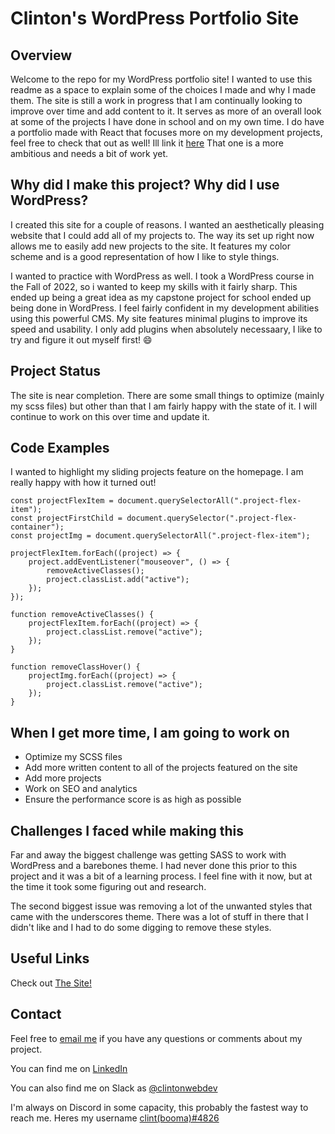 # Clinton's WordPress Portfolio Site

## Overview
Welcome to the repo for my WordPress portfolio site! I wanted to use this readme as a space to explain some of the choices I made and why I made them. The site is still a work in progress that I am continually looking to improve over time and add content to it. It serves as more of an overall look at some of the projects I have done in school and on my own time. I do have a portfolio made with React that focuses more on my development projects, feel free to check that out as well! Ill link it <a href="https://github.com/cjewett1/clints-react-portfolio" target="_blank">here</a> That one is a more ambitious and needs a bit of work yet. 

## Why did I make this project? Why did I use WordPress?
I created this site for a couple of reasons. I wanted an aesthetically pleasing website that I could add all of my projects to. The way its set up right now allows me to easily add new projects to the site. It features my color scheme and is a good representation of how I like to style things.

I wanted to practice with WordPress as well. I took a WordPress course in the Fall of 2022, so i wanted to keep my skills with it fairly sharp. This ended up being a great idea as my capstone project for school ended up being done in WordPress. I feel fairly confident in my development abilities using this powerful CMS. My site features minimal plugins to improve its speed and usability. I only add plugins when absolutely necessaary, I like to try and figure it out myself first! 😄

## Project Status
The site is near completion. There are some small things to optimize (mainly my scss files) but other than that I am fairly happy with the state of it. I will continue to work on this over time and update it.

## Code Examples

I wanted to highlight my sliding projects feature on the homepage. I am really happy with how it turned out!

```
const projectFlexItem = document.querySelectorAll(".project-flex-item");
const projectFirstChild = document.querySelector(".project-flex-container");
const projectImg = document.querySelectorAll(".project-flex-item");

projectFlexItem.forEach((project) => {
    project.addEventListener("mouseover", () => {
        removeActiveClasses();
        project.classList.add("active");
    });
});

function removeActiveClasses() {
    projectFlexItem.forEach((project) => {
        project.classList.remove("active");
    });
}

function removeClassHover() {
    projectImg.forEach((project) => {
        project.classList.remove("active");
    });
}

```

## When I get more time, I am going to work on
  - Optimize my SCSS files
  - Add more written content to all of the projects featured on the site
  - Add more projects
  - Work on SEO and analytics
  - Ensure the performance score is as high as possible
  
## Challenges I faced while making this
Far and away the biggest challenge was getting SASS to work with WordPress and a barebones theme. I had never done this prior to this project and it was a bit of a learning process. I feel fine with it now, but at the time it took some figuring out and research.

The second biggest issue was removing a lot of the unwanted styles that came with the underscores theme. There was a lot of stuff in there that I didn't like and I had to do some digging to remove these styles.

## Useful Links
Check out <a href="https://clinton-gorda.com" target="_blank">The Site!</a>

 
## Contact
Feel free to [email me](mailto:clintondgorda@gmail.com) if you have any questions or comments about my project.

You can find me on <a href="https://www.linkedin.com/in/clintonjewett/" target="_blank">LinkedIn</a>

You can also find me on Slack as <a href="https://clintssandbox.slack.com/team/U051WJSE588" target="_blank">@clintonwebdev</a>

I'm always on Discord in some capacity, this probably the fastest way to reach me. Heres my username <a href="https://discordapp.com/users/123456789012345678" target="_blank">clint(booma)#4826</a>
